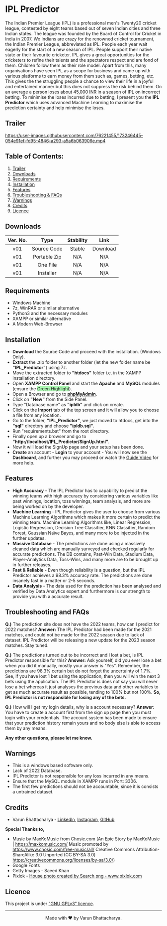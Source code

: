 # **IPL Predictor**

The Indian Premier League (IPL) is a professional men's Twenty20 cricket league, contested by eight teams based out of seven Indian cities and three Indian states. The league was founded by the Board of Control for Cricket in India in 2007. We Indians are crazy for the renowned cricket tournament, the Indian Premier League, abbreviated as IPL. People each year wait eagerly for the start of a new season of IPL. People support their native state or their favourite cricketer.  IPL gives a great opportunities for the cricketers to refine their talents and the spectators respect and are fond of them. Children follow them as their role model. Apart from this, many organisations have seen IPL as a scope for business and came up with various platforms to earn money from them such as, games, betting, etc. This gives the the struggling people a chance to view their life in a joyful and entertained manner but this does not suppress the risk behind them. On an average a person loses about 45,000 INR in a season of IPL on incorrect betting. To minimise the loses incurred due to betting, I present you the **IPL Predictor** which uses advanced Machine Learning to maximise the prediction certainty and help minimise the loses.

## **Trailer**

https://user-images.githubusercontent.com/76221455/173246445-054e91ef-fd95-4846-a293-a5a6b063906e.mp4

## **Table of Contents:**

1. [Trailer](#trailer)
2. [Downloads](#downloads)
3. [Requirements](#requirements)
4. [Installation](#installation)
5. [Features](#features)
6. [Troubleshooting &amp; FAQs](#troubleshooting-and-faqs)
7. [Warnings](#warnings)
8. [Credits](#credits)
9. [Licence](#licence)

##  **Downloads**

| Ver. No. |     Type     | Stability |                         Link                         |
| :------: | :----------: | :-------: | :--------------------------------------------------: |
|   v01    | Source Code  |  Stable   | <a href="https://github.com/VarunBhattacharya/IPL_Predictor/archive/refs/heads/main.zip" download="">Download</a> |
|   v01    | Portable Zip |    N/A    |                         N/A                          |
|   v01    |   One File   |    N/A    |                         N/A                          |
|   v01    |  Installer   |    N/A    |                         N/A                          |

##  **Requirements**
- Windows Machine
- 7z, WinRAR or similar alternative
- Python3 and the necessary modules
- XAMPP or similar alternative
- A Modern Web-Browser

##  **Installation**

- **Download** the Source Code and proceed with the installation. (Windows Only).
- **Extract** the .zip folder to another folder (let the new folder name be **"IPL_Predictor"**) using 7z.
- Move the extracted folder to **"htdocs"** folder i.e. in the XAMPP installation directory.
- Open **XAMPP Control Panel** and start the **Apache** and **MySQL** modules (ensure the <span style="background-color: #abf7b1">Green Highlight</span>).
- Open a Browser and go to <a href="http://localhost/phpmyadmin/">**phpMyAdmin**</a>.
- Click on **"New"** from the Side Panel.
- Type "Database name" as **"ipldb"** and click on create.
- Click on the **Import** tab of the top screen and it will allow you to choose a file from any location.
- Go to the folder, **"IPL_Predictor"**, we just moved to htdocs, get into the **"sql"** directory and choose **"ipldb.sql"**.
- Run "requirements.bat" from the root directory.
- Finally open up a browser and go to **"http://localhost/IPL_Predictor/SignUp.html"**.
- Now it will load the SignUp page and your setup has been done.
- **Create** an account - **Login** to your account - You will now see the **Dashboard**, and further you may proceed or watch the [Guide Video](#trailer) for more help.


## **Features**

- **High Accuracy** - The IPL Predictor has to capability to predict the winning teams with high accuracy by considering various variables like past winnings, location, toss winnings, team analysis, and more are being worked on by the developer.
- **Machine Learning** - IPL Predictor gives the user to choose from various Machine Learning Algorithms which makes it more certain to predict the winning team. Machine Learning Algorithms like, Linear Regression, Logistic Regression, Decision Tree Classifier, KNN Classifier, Random Forest, Gaussian Naïve Bayes, and many more to be injected in the further updates.
- **Massive Database** - The predictions are done using a massively cleaned data which are manually surveyed and checked regularly for accurate predictions. The DB contains, Past-Win Data, Stadium Data, Player-Analytics Data, Toss-Wins, and many more are to be brought up in further releases.
- **Fast & Reliable** - Even though reliability is a question, but the IPL Predictor achieves a 98.3% accuracy rate. The predictions are done insanely fast in a matter or 2-5 seconds.
- **Data Analysis** - The data used for the prediction has been analysed and verified by Data Analytics expert and furthermore is our strength to provide you with a accurate result.

## **Troubleshooting and FAQs**

**Q.)** The prediction site does not have the 2022 teams, how can I predict for 2022 matches?
**Answer:** The IPL Predictor had been made for the 2021 matches, and could not be made for the 2022 season due to lack of dataset. IPL Predictor will be releasing a new update for the 2023 season matches. Stay tuned.

**Q.)**  The predictions turned out to be incorrect and I lost a bet, is IPL Predictor responsible for this?
**Answer:** Ask yourself, did you ever lose a bet when you did it manually, mostly your answer is "Yes". Remember, the predictions are 98.3% certain but do not forget the uncertainty of 1.7%. See, if you have lost 1 bet using the application, then you will win the next 3 bets using the application. The IPL Predictor is does not say you will never lose a bet whereas it just analyses the previous data and other variables to get as much accurate result as possible, tending to 100% but not 100%. **So, IPL Predictor is not responsible for losing any of the bets.**

**Q.)** How will I get my login details, why is a account necessary?
**Answer:** You have to create a account first from the sign up page then you must login with your credentials. The account system has been made to ensure that your prediction history remain yours and no body else is able to access them by any means.

**Any other questions, please let me know.**

## **Warnings**

- This is a windows based software only.
- Lack of 2022 Database.
- IPL Predictor is not responsible for any loss incurred in any means.
- Ensure that the MySQL module in XAMPP runs in Port: 3306.
- The first few predictions should not be accountable, since it is consists a untrained dataset.

## **Credits**

- Varun Bhattacharya - <a href="https://www.linkedin.com/in/varunbhattacharya/">LinkedIn</a>, <a href="https://www.instagram.com/varunbhattacharya.in/">Instagram</a>, <a href="https://github.com/VarunBhattacharya">GitHub</a>

  

**Special Thanks to,**

- Music by MaxKoMusic from Chosic.com
(An Epic Story by MaxKoMusic | https://maxkomusic.com/
Music promoted by https://www.chosic.com/free-music/all/
Creative Commons Attribution-ShareAlike 3.0 Unported (CC BY-SA 3.0)
https://creativecommons.org/licenses/by-sa/3.0/)
- Google Fonts
- Getty Images - Saeed Khan
- Pixlok - <a href="https://pixlok.com/images/ipl-png-logo-free-download/">House photo created by Search png - www.pixlok.com</a>

## **Licence**

This project is under <a href="https://www.gnu.org/licenses/gpl-3.0.en.html">&quot;GNU GPLv3&quot; licence</a>.

<hr>
<center>
    Made with &#10084;&#65039; by Varun Bhattacharya.
</center>
